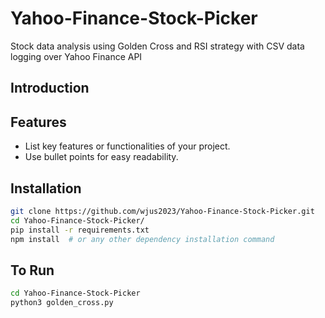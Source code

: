 # Yahoo-Finance-Stock-Picker
Stock data analysis using Golden Cross and RSI strategy with CSV data logging over Yahoo Finance API

## Introduction

## Features

- List key features or functionalities of your project.
- Use bullet points for easy readability.

## Installation
```bash
git clone https://github.com/wjus2023/Yahoo-Finance-Stock-Picker.git
cd Yahoo-Finance-Stock-Picker/
pip install -r requirements.txt
npm install  # or any other dependency installation command
```

## To Run
```bash
cd Yahoo-Finance-Stock-Picker
python3 golden_cross.py

